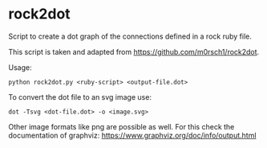 # rock2dot

Script to create a dot graph of the connections defined in a rock ruby file.

This script is taken and adapted from https://github.com/m0rsch1/rock2dot.

Usage:
```
python rock2dot.py <ruby-script> <output-file.dot>
```


To convert the dot file to an svg image use:
```
dot -Tsvg <dot-file.dot> -o <image.svg>
```
Other image formats like png are possible as well. For this check the documentation of graphviz:
https://www.graphviz.org/doc/info/output.html

